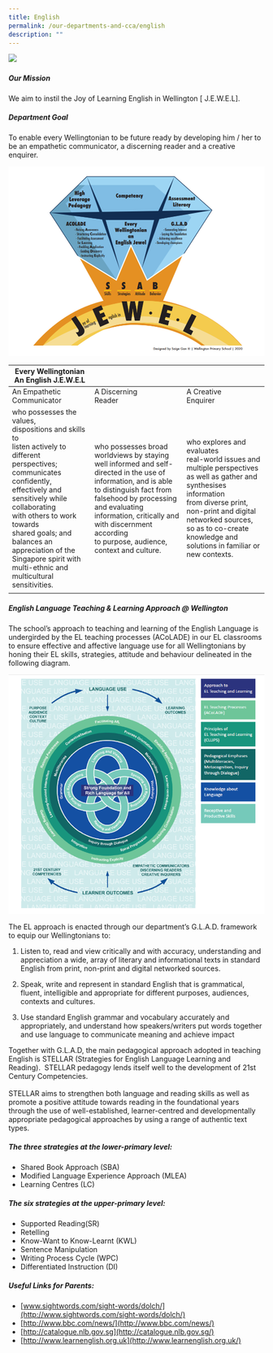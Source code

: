 ```yaml
---
title: English
permalink: /our-departments-and-cca/english
description: ""
---
```

![](/images/english%20language%20department%20i.png)

##### Our Mission

We aim to instil the Joy of Learning English in Wellington \[ J.E.W.E.L\].

##### Department Goal

To enable every Wellingtonian to be future ready by developing him / her to be an empathetic communicator, a discerning reader and a creative enquirer.

![](/images/ELDEPT-01.png)

|  Every Wellingtonian An English J.E.W.E.L |  |  |
|---|---|---|
| An Empathetic <br>Communicator |  A Discerning <br>Reader |  A Creative <br>Enquirer |
| who possesses the values,<br>dispositions and skills to<br>listen actively to different<br>perspectives; communicates<br>confidently, effectively and<br>sensitively while collaborating<br>with others to work towards<br>shared goals; and balances an appreciation of the Singapore spirit with multi-ethnic and multicultural sensitivities. | who possesses broad worldviews by staying well informed and self-directed in the use of information, and is able to distinguish fact from falsehood by processing and evaluating<br>information, critically and<br>with discernment according<br>to purpose, audience, context and culture. | who explores and evaluates<br>real-world issues and multiple perspectives as well as gather and synthesises information<br>from diverse print, non-print and digital networked sources, so as to co-create knowledge and solutions in familiar or new contexts. |
| | | | 

##### English Language Teaching & Learning Approach @ Wellington  

The school’s approach to teaching and learning of the English Language is undergirded by the EL teaching processes (ACoLADE) in our EL classrooms to ensure effective and affective language use for all Wellingtonians by honing their EL skills, strategies, attitude and behaviour delineated in the following diagram.

![](/images/ELDEPT-02.png)

The EL approach is enacted through our department’s G.L.A.D. framework to equip our Wellingtonians to:  
1. Listen to, read and view critically and with accuracy, understanding and appreciation a wide, array of literary and informational texts in standard English from print, non-print and digital networked sources.
  
2. Speak, write and represent in standard English that is grammatical, fluent, intelligible and appropriate for different purposes, audiences, contexts and cultures.  
  
3. Use standard English grammar and vocabulary accurately and appropriately, and understand how speakers/writers put words together and use language to communicate meaning and achieve impact  

Together with G.L.A.D, the main pedagogical approach adopted in teaching English is STELLAR (Strategies for English Language Learning and Reading).  STELLAR pedagogy lends itself well to the development of 21st Century Competencies.  
   
STELLAR aims to strengthen both language and reading skills as well as promote a positive attitude towards reading in the foundational years through the use of well-established, learner-centred and developmentally appropriate pedagogical approaches by using a range of authentic text types.

##### The three strategies at the lower-primary level:
* Shared Book Approach (SBA)   
* Modified Language Experience Approach (MLEA)  
* Learning Centres (LC)
   
##### The six strategies at the upper-primary level:  
* Supported Reading(SR)   
* Retelling  
* Know-Want to Know-Learnt (KWL)  
* Sentence Manipulation  
* Writing Process Cycle (WPC)  
* Differentiated Instruction (DI)

##### Useful Links for Parents:
* [www.sightwords.com/sight-words/dolch/](http://www.sightwords.com/sight-words/dolch/)      
* [http://www.bbc.com/news/](http://www.bbc.com/news/)   
* [http://catalogue.nlb.gov.sg](http://catalogue.nlb.gov.sg/)   
* [http://www.learnenglish.org.uk](http://www.learnenglish.org.uk/)